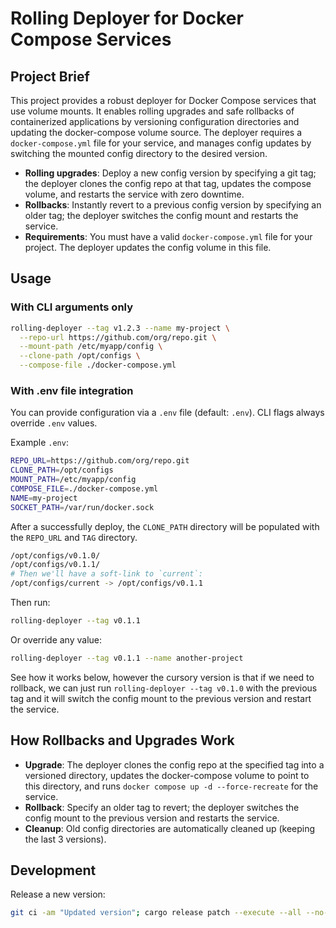 # Rolling Deployer for Docker Compose Services

## Project Brief

This project provides a robust deployer for Docker Compose services that use volume mounts. It enables rolling upgrades and safe rollbacks of containerized applications by versioning configuration directories and updating the docker-compose volume source. The deployer requires a `docker-compose.yml` file for your service, and manages config updates by switching the mounted config directory to the desired version.

- **Rolling upgrades**: Deploy a new config version by specifying a git tag; the deployer clones the config repo at that tag, updates the compose volume, and restarts the service with zero downtime.
- **Rollbacks**: Instantly revert to a previous config version by specifying an older tag; the deployer switches the config mount and restarts the service.
- **Requirements**: You must have a valid `docker-compose.yml` file for your project. The deployer updates the config volume in this file.

## Usage

### With CLI arguments only

```bash
rolling-deployer --tag v1.2.3 --name my-project \
  --repo-url https://github.com/org/repo.git \
  --mount-path /etc/myapp/config \
  --clone-path /opt/configs \
  --compose-file ./docker-compose.yml
```

### With .env file integration

You can provide configuration via a `.env` file (default: `.env`). CLI flags always override `.env` values.

Example `.env`:

```bash
REPO_URL=https://github.com/org/repo.git
CLONE_PATH=/opt/configs
MOUNT_PATH=/etc/myapp/config
COMPOSE_FILE=./docker-compose.yml
NAME=my-project
SOCKET_PATH=/var/run/docker.sock
```

After a successfully deploy, the `CLONE_PATH` directory will be populated with the `REPO_URL` and `TAG` directory.

```bash
/opt/configs/v0.1.0/
/opt/configs/v0.1.1/
# Then we'll have a soft-link to `current`:
/opt/configs/current -> /opt/configs/v0.1.1
```

Then run:

```bash
rolling-deployer --tag v0.1.1
```

Or override any value:

```bash
rolling-deployer --tag v0.1.1 --name another-project
```

See how it works below, however the cursory version is that if we need to rollback, we can just run `rolling-deployer --tag v0.1.0` with the previous tag and it will switch the config mount to the previous version and restart the service.

## How Rollbacks and Upgrades Work

- **Upgrade**: The deployer clones the config repo at the specified tag into a versioned directory, updates the docker-compose volume to point to this directory, and runs `docker compose up -d --force-recreate` for the service.
- **Rollback**: Specify an older tag to revert; the deployer switches the config mount to the previous version and restarts the service.
- **Cleanup**: Old config directories are automatically cleaned up (keeping the last 3 versions).


## Development

Release a new version:

```bash
git ci -am "Updated version"; cargo release patch --execute --all --no-confirm; git push origin HEAD; git push --tags
```

